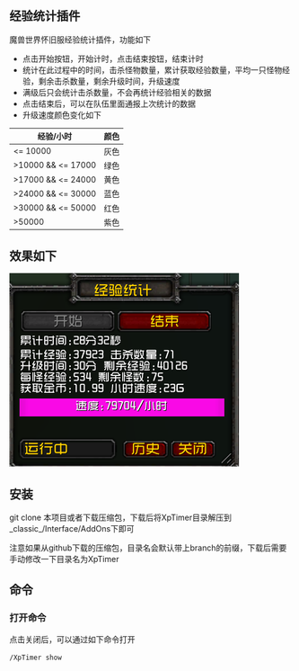 ## 经验统计插件
魔兽世界怀旧服经验统计插件，功能如下

- 点击开始按钮，开始计时，点击结束按钮，结束计时
- 统计在此过程中的时间，击杀怪物数量，累计获取经验数量，平均一只怪物经验，剩余击杀数量，剩余升级时间，升级速度
- 满级后只会统计击杀数量，不会再统计经验相关的数据
- 点击结束后，可以在队伍里面通报上次统计的数据
- 升级速度颜色变化如下

经验/小时 | 颜色
---|---
<= 10000 | 灰色
\>10000 && <= 17000 | 绿色
\>17000 && <= 24000 | 黄色
\>24000 && <= 30000 | 蓝色
\>30000 && <= 50000 | 红色
\>50000 | 紫色


## 效果如下
![image](https://github.com/cao19881125/picture_cloud/blob/master/XpTimer2.png?raw=true)


## 安装
git clone 本项目或者下载压缩包，下载后将XpTimer目录解压到_classic_/Interface/AddOns下即可

注意如果从github下载的压缩包，目录名会默认带上branch的前缀，下载后需要手动修改一下目录名为XpTimer

## 命令
### 打开命令
点击关闭后，可以通过如下命令打开

```
/XpTimer show
```

